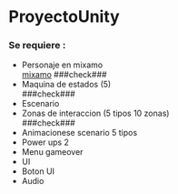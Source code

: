 # ProyectoUnity

### Se requiere : ###
<ul>
  
  <li>Personaje en mixamo</li> <a href="https://www.mixamo.com/#/"> mixamo</a> ###check###
  <li>Maquina de estados (5)</li> ###check###
  <li>Escenario</li> 
  <li>Zonas de interaccion (5 tipos 10 zonas)</li> ###check###
  <li>Animacionese scenario 5 tipos</li>
  <li>Power ups 2</li>
  <li>Menu gameover </li>
  <li>UI</li>
  <li>Boton UI</li>
  <li>Audio</li>
</ul>
